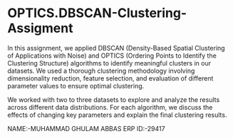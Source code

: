 # OPTICS.DBSCAN-Clustering-Assigment

In this assignment, we applied DBSCAN (Density-Based Spatial Clustering of Applications with Noise) and OPTICS (Ordering Points to Identify the Clustering Structure) algorithms to identify meaningful clusters in our datasets. We used a thorough clustering methodology involving dimensionality reduction, feature selection, and evaluation of different parameter values to ensure optimal clustering.

We worked with two to three datasets to explore and analyze the results across different data distributions. For each algorithm, we discuss the effects of changing key parameters and explain the final clustering results.

NAME:-MUHAMMAD GHULAM ABBAS
ERP ID:-29417
